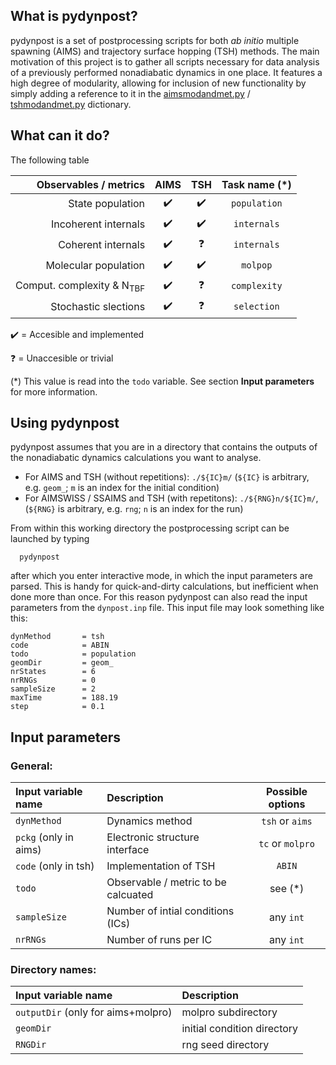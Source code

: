 ## What is pydynpost? 

pydynpost is a set of postprocessing scripts for both *ab initio* multiple spawning (AIMS) and trajectory surface hopping (TSH) methods.
The main motivation of this project is to gather all scripts necessary for data analysis of a previously performed nonadiabatic dynamics in one place. It features a high degree of modularity, allowing for inclusion of new functionality by simply adding a reference to it in the 
[aimsmodandmet.py](https://github.com/ispg-group/pydynpost/blob/master/aimsscripts/src/aimsmodandmet.py) / [tshmodandmet.py](https://github.com/ispg-group/pydynpost/blob/master/tshscripts/src/tshmodandmet.py) dictionary.

## What can it do?

The following table

| **Observables / metrics**            |      **AIMS**      |      **TSH**       |        **Task name** (*)          |
|-------------------------------------:|:------------------:|:------------------:|:---------------------------------:|
| State population                     | :heavy_check_mark: | :heavy_check_mark: |      `population`                 |
| Incoherent internals                 | :heavy_check_mark: | :heavy_check_mark: |      `internals`                  |
| Coherent internals                   | :heavy_check_mark: |     :question:     |      `internals`                  |
| Molecular population                 | :heavy_check_mark: | :heavy_check_mark: |      `molpop`                     |
| Comput. complexity & N<sub>TBF</sub> | :heavy_check_mark: |     :question:     |      `complexity`                 |
| Stochastic slections                 | :heavy_check_mark: |     :question:     |      `selection`                  |

:heavy_check_mark: = Accesible and implemented

:question: = Unaccesible or trivial

(*) This value is read into the `todo` variable. See section **Input parameters** for more information.

## Using pydynpost

pydynpost assumes that you are in a directory that contains the outputs of the nonadiabatic dynamics calculations you want to analyse.

   - For AIMS and TSH (without repetitions): `./${IC}m/`  (`${IC}` is arbitrary, e.g. `geom_`; `m` is an index for the initial condition)
   - For AIMSWISS / SSAIMS and TSH (with repetitons):  `./${RNG}n/${IC}m/`, (`${RNG}` is arbitrary, e.g. `rng`; `n` is an index for the run)
   
From within this working directory the postprocessing script can be launched by typing

```
  pydynpost
```

after which you enter interactive mode, in which the input parameters are parsed. This is handy for quick-and-dirty calculations, but inefficient when done more than once. For this reason pydynpost can also read the input parameters from the `dynpost.inp` file. This input file may look something like this:

```
dynMethod       = tsh
code            = ABIN
todo            = population
geomDir         = geom_
nrStates        = 6
nrRNGs          = 0
sampleSize      = 2
maxTime         = 188.19
step            = 0.1
```

## Input parameters

### General:

|  **Input variable name**    |       **Description**                |   **Possible options** | 
|:----------------------------|:-------------------------------------|:----------------------:|
| `dynMethod`                 |  Dynamics method                     |      `tsh` or `aims`   |
| `pckg` (only in aims)       |  Electronic structure interface      |      `tc` or `molpro`  |
| `code` (only in tsh)        |  Implementation of TSH               |        `ABIN`          |
| `todo`                      |  Observable / metric to be calcuated |      see (*)           |
| `sampleSize`                |  Number of intial conditions (ICs)   |       any `int`        |
| `nrRNGs`                    |  Number of runs per IC               |       any `int`        |


### Directory names: 

|  **Input variable name**           |       **Description**          | 
|:-----------------------------------|:-------------------------------|
| `outputDir` (only for aims+molpro) |   molpro subdirectory          |
| `geomDir`                          |   initial condition directory  |
| `RNGDir`                           |   rng seed directory           |

